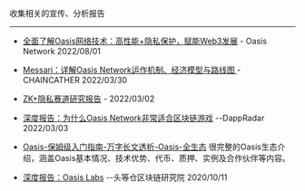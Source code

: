 收集相关的宣传、分析报告

------
- [全面了解Oasis网络技术：高性能+隐私保护，赋能Web3发展](https://medium.com/@OasisNetworkCN/%E5%85%A8%E9%9D%A2%E4%BA%86%E8%A7%A3oasis%E7%BD%91%E7%BB%9C%E6%8A%80%E6%9C%AF-%E9%AB%98%E6%80%A7%E8%83%BD-%E9%9A%90%E7%A7%81%E4%BF%9D%E6%8A%A4-%E8%B5%8B%E8%83%BDweb3%E5%8F%91%E5%B1%95-9adda43a413a) - Oasis Network 2022/08/01
- [Messari：详解Oasis Network运作机制、经济模型与路线图 ](https://www.chaincatcher.com/article/2072039) - CHAINCATHER 2022/03/30

- [ZK+隐私赛道研究报告](https://mirror.xyz/0x0F9C6A9d8f9729aB07b5b2B870Ce8122E76708b0/P2lFtXe4iMmXxQNbn5805A-oDmiovyZIPC5kSMPSW5E) - 2022/03/02

- [深度报告：为什么Oasis Network非常适合区块链游戏](https://dappradar.com/blog/why-oasis-network-is-perfect-for-blockchain-games) --DappRadar 2022/03/03 

- [Oasis-保姆级入门指南-万字长文透析-Oasis-全生态](
https://medium.com/@OasisNetworkCN/oasis-%E4%BF%9D%E5%A7%86%E7%BA%A7%E5%85%A5%E9%97%A8%E6%8C%87%E5%8D%97-%E4%B8%87%E5%AD%97%E9%95%BF%E6%96%87%E9%80%8F%E6%9E%90-oasis-%E5%85%A8%E7%94%9F%E6%80%81-63ae43fa10a2) 很完整的Oasis生态介绍，涵盖Oasis基本情况、技术优势、代币、质押、实例及合作伙伴等内容。

- [深度报告：Oasis Labs](https://mp.weixin.qq.com/s/X4PPDye5yc3Qad80O0suDg) --头等仓区块链研究院 2020/10/11

